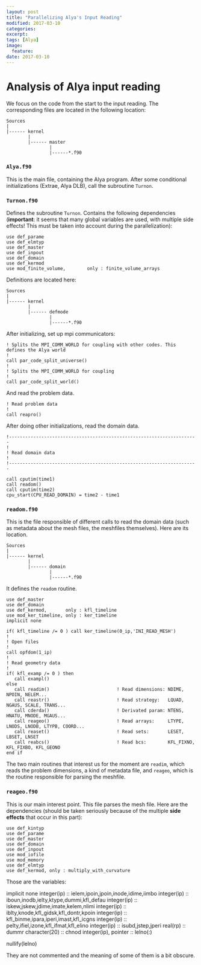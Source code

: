```yaml
---
layout: post
title: "Parallelizing Alya's Input Reading"
modified: 2017-03-10
categories: 
excerpt:
tags: [Alya]
image:
  feature:
date: 2017-03-10
---
```


# Analysis of Alya input reading

We focus on the code from the start to the input reading.
The corresponding files are located in the following location:

    Sources
    |
    |------ kernel
            |
            |------ master
                    |
                    |------*.f90


### `Alya.f90`

This is the main file, containing the Alya program.
After some conditional initializations (Extrae, Alya DLB), call the subroutine `Turnon`.

### `Turnon.f90`

Defines the subroutine `Turnon`. Contains the following dependencies (**important**: it seems that many global variables are used, with multiple side effects! This must be taken into account during the parallelization):

    use def_parame
    use def_elmtyp
    use def_master
    use def_inpout
    use def_domain
    use def_kermod
    use mod_finite_volume,        only : finite_volume_arrays

Definitions are located here:


    Sources
    |
    |------ kernel
            |
            |------ defmode
                    |
                    |------*.f90

After initializing, set up mpi communicators:

    ! Splits the MPI_COMM_WORLD for coupling with other codes. This defines the Alya world
    !
    call par_code_split_universe()
    !
    ! Splits the MPI_COMM_WORLD for coupling
    !
    call par_code_split_world()

And read the problem data.

    ! Read problem data
    !
    call reapro()

After doing other initializations, read the domain data.

    !----------------------------------------------------------------------
    !
    ! Read domain data
    !
    !----------------------------------------------------------------------

    call cputim(time1)
    call readom()
    call cputim(time2)
    cpu_start(CPU_READ_DOMAIN) = time2 - time1


### `readom.f90`

This is the file responsible of different calls to read the domain data (such as metadata about the mesh files, the meshfiles themselves).
Here are its location.

    Sources
    |
    |------ kernel
            |
            |------ domain
                    |
                    |------*.f90


It defines the `readom` routine.

    use def_master
    use def_domain
    use def_kermod,       only : kfl_timeline
    use mod_ker_timeline, only : ker_timeline
    implicit none

    if( kfl_timeline /= 0 ) call ker_timeline(0_ip,'INI_READ_MESH')
    !
    ! Open files
    !
    call opfdom(1_ip)
    !
    ! Read geometry data
    !
    if( kfl_examp /= 0 ) then
       call exampl()
    else
       call readim()                         ! Read dimensions: NDIME, NPOIN, NELEM...
       call reastr()                         ! Read strategy:   LQUAD, NGAUS, SCALE, TRANS...
       call cderda()                         ! Derivated param: NTENS, HNATU, MNODE, MGAUS...
       call reageo()                         ! Read arrays:     LTYPE, LNODS, LNODB, LTYPB, COORD...
       call reaset()                         ! Read sets:       LESET, LBSET, LNSET
       call reabcs()                         ! Read bcs:        KFL_FIXNO, KFL_FIXBO, KFL_GEONO
    end if

The two main routines that interest us for the moment are `readim`, which reads the problem dimensions, a kind of metadata file, and `reageo`, which is the routine responsible for parsing the meshfile.

### `reageo.f90`

This is our main interest point. This file parses the mesh file. 
Here are the dependencies (should be taken seriously because of the multiple **side effects** that occur in this part):

    use def_kintyp
    use def_parame
    use def_master 
    use def_domain
    use def_inpout
    use mod_iofile
    use mod_memory
    use def_elmtyp
    use def_kermod, only : multiply_with_curvature

Those are the variables:

  implicit none
  integer(ip)           :: ielem,ipoin,jpoin,inode,idime,iimbo
  integer(ip)           :: iboun,inodb,ielty,ktype,dummi,kfl_defau
  integer(ip)           :: iskew,jskew,jdime,imate,kelem,nlimi
  integer(ip)           :: iblty,knode,kfl_gidsk,kfl_dontr,kpoin
  integer(ip)           :: kfl_binme,ipara,iperi,imast,kfl_icgns
  integer(ip)           :: pelty,ifiel,izone,kfl_ifmat,kfl_elino
  integer(ip)           :: isubd,jstep,jperi
  real(rp)              :: dummr
  character(20)         :: chnod
  integer(ip),  pointer :: lelno(:)

  nullify(lelno)

They are not commented and the meaning of some of them is a bit obscure.

